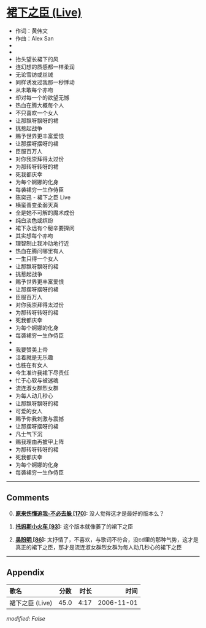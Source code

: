 # [裙下之臣 (Live)](https://music.163.com/song?id=33255169)

* 作词：黄伟文
* 作曲：Alex San
*
*
* 抬头望长裙下的风
* 连幻想的质感都一样柔润
* 无论雪纺或丝绒
* 同样诱发过我那一秒悸动
* 从未敢每个亦吻
* 却对每一个的欲望无憾
* 热血在腾大概每个人
* 不只喜欢一个女人
* 让那飘呀飘呀的裙
* 挑惹起战争
* 赐予世界更丰富爱恨
* 让那摆呀摆呀的裙
* 臣服百万人
* 对你我崇拜得太过份
* 为那转呀转呀的裙
* 死我都庆幸
* 为每个婀娜的化身
* 每袭裙穷一生作侍臣
* 陈奕迅 - 裙下之臣 Live
* 横蛮善变柔弱天真
* 全是她不可解的魔术成份
* 纯白淡色或缤纷
* 裙下永远有个秘辛要探问
* 其实想每个亦吻
* 理智制止我冲动地行近
* 热血在腾问哪里有人
* 一生只得一个女人
* 让那飘呀飘呀的裙
* 挑惹起战争
* 赐予世界更丰富爱恨
* 让那摆呀摆呀的裙
* 臣服百万人
* 对你我崇拜得太过份
* 为那转呀转呀的裙
* 死我都庆幸
* 为每个婀娜的化身
* 每袭裙穷一生作侍臣
* 
* 我要赞美上帝
* 活着就是无乐趣
* 也胜在有女人
* 今生准许我裙下尽责任
* 忙于心软与被迷魂
* 流连淑女群烈女群
* 为每人动几秒心
* 让那飘呀飘呀的裙
* 可爱的女人
* 赐予你我刺激与震撼
* 让那摆呀摆呀的裙
* 凡士气下沉
* 赐我理由再披甲上阵
* 为那转呀转呀的裙
* 死我都庆幸
* 为每个婀娜的化身
* 每袭裙穷一生作侍臣


---

## Comments
0. **[原来伤懂追我-不必去躲 \[170\]](https://music.163.com/#/user/home?id=41098261):** 没人觉得这才是最好的版本么？

1. **[托妈斯小火车 \[93\]](https://music.163.com/#/user/home?id=75153127):** 这个版本就像萎了的裙下之臣

2. **[吴盼明 \[86\]](https://music.163.com/#/user/home?id=65415653):** 太抒情了，不喜欢，与歌词不符合，没cd里的那种气势，这才是真正的裙下之臣，那才是流连淑女群烈女群为每人动几秒心的裙下之臣



---

## Appendix

|歌名|分数|时长|时间|
|:---|:---:|---:|---:|
|裙下之臣 (Live)|45.0|4:17|2006-11-01

*modified: False*